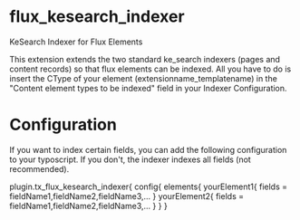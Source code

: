 # flux_kesearch_indexer
KeSearch Indexer for Flux Elements

This extension extends the two standard ke_search indexers (pages and content records) so that flux elements can be indexed.
All you have to do is insert the CType of your element (extensionname_templatename) in the "Content element types to be indexed" field in your Indexer Configuration.

# Configuration
If you want to index certain fields, you can add the following configuration to your typoscript.
If you don't, the indexer indexes all fields (not recommended).

plugin.tx_flux_kesearch_indexer{
  config{
    elements{
      yourElement1{
        fields = fieldName1,fieldName2,fieldName3,...
      }
      yourElement2{
        fields = fieldName1,fieldName2,fieldName3,...
      }
   }
 }

